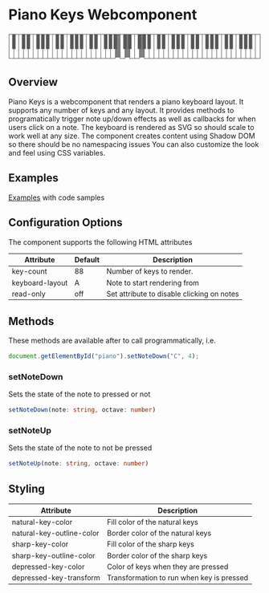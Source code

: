 # Piano Keys Webcomponent

![image of piano keys](images/preview.png)

## Overview
Piano Keys is a webcomponent that renders a piano keyboard layout. It supports any number of keys and any layout. 
It provides methods to programatically trigger note up/down effects as well as callbacks for when users click on a note. 
The keyboard is rendered as SVG so should scale to work well at any size.
The component creates content using Shadow DOM so there should be no namespacing issues 
You can also customize the look and feel using CSS variables.

## Examples
[Examples](https://crswty.github.io/piano-keys-webcomponent/) with code samples 

## Configuration Options

The component supports the following HTML attributes

| Attribute        | Default   | Description
| ---------------- | --------- | -----------
| key-count        | 88        | Number of keys to render.
| keyboard-layout  | A         | Note to start rendering from 
| read-only        | off       | Set attribute to disable clicking on notes

## Methods
These methods are available after to call programmatically, i.e.
```javascript
document.getElementById("piano").setNoteDown("C", 4);
```

### setNoteDown
Sets the state of the note to pressed or not
```typescript
setNoteDown(note: string, octave: number)
```

### setNoteUp
Sets the state of the note to not be pressed
```typescript
setNoteUp(note: string, octave: number)
```

## Styling


| Attribute                  | Description
| -------------------------- | -----------
| natural-key-color          | Fill color of the natural keys
| natural-key-outline-color  | Border color of the natural keys
| sharp-key-color            | Fill color of the sharp keys
| sharp-key-outline-color    | Border color of the sharp keys
| depressed-key-color        | Color of keys when they are pressed
| depressed-key-transform    | Transformation to run when key is pressed

